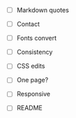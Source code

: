 - [ ] Markdown quotes
- [ ] Contact
- [ ] Fonts convert
- [ ] Consistency
- [ ] CSS edits
- [ ] One page?
- [ ] Responsive
- [ ] README

